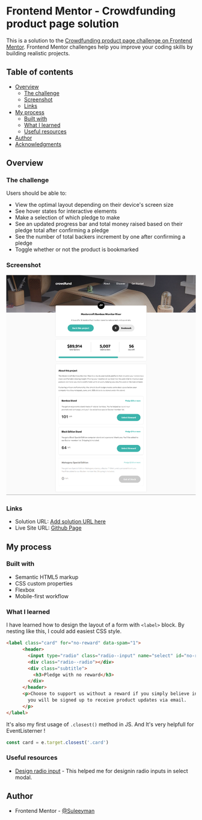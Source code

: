 # Frontend Mentor - Crowdfunding product page solution

This is a solution to the [Crowdfunding product page challenge on Frontend Mentor](https://www.frontendmentor.io/challenges/crowdfunding-product-page-7uvcZe7ZR). Frontend Mentor challenges help you improve your coding skills by building realistic projects. 

## Table of contents

- [Overview](#overview)
  - [The challenge](#the-challenge)
  - [Screenshot](#screenshot)
  - [Links](#links)
- [My process](#my-process)
  - [Built with](#built-with)
  - [What I learned](#what-i-learned)
  - [Useful resources](#useful-resources)
- [Author](#author)
- [Acknowledgments](#acknowledgments)

## Overview

### The challenge

Users should be able to:

- View the optimal layout depending on their device's screen size
- See hover states for interactive elements
- Make a selection of which pledge to make
- See an updated progress bar and total money raised based on their pledge total after confirming a pledge
- See the number of total backers increment by one after confirming a pledge
- Toggle whether or not the product is bookmarked

### Screenshot

![](./screenshot.png)

### Links

- Solution URL: [Add solution URL here](https://your-solution-url.com)
- Live Site URL: [Github Page](https://suleeyman.github.io/FM-5-Crowd/)

## My process

### Built with

- Semantic HTML5 markup
- CSS custom properties
- Flexbox
- Mobile-first workflow

### What I learned

I have learned how to design the layout of a form with `<label>` block. By nesting like this, I could add easiest CSS style.

```html
<label class="card" for="no-reward" data-spam="1">
      <header>
        <input type="radio" class="radio--input" name="select" id="no-reward" required>
        <div class="radio--radio"></div>
        <div class="subtitle">
          <h3>Pledge with no reward</h3>
        </div>
      </header>
      <p>Choose to support us without a reward if you simply believe in our project. As a backer, 
        you will be signed up to receive product updates via email.
      </p>
</label>
```

It's also my first usage of `.closest()` method in JS. And It's very helpfull for EventListerner !

```js
const card = e.target.closest('.card')
```
### Useful resources

- [Design radio input](https://www.youtube.com/watch?v=5K7JefKDa4s) - This helped me for designin radio inputs in select modal.

## Author

- Frontend Mentor - [@Suleeyman](https://www.frontendmentor.io/profile/Suleeyman)